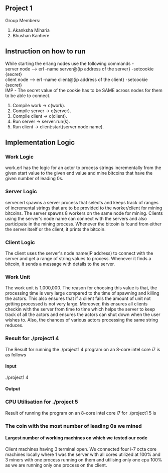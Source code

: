 ## Project 1 
Group Members: <br/>
1. Akanksha Miharia <br/>
2. Bhushan Kanhere<br/>

## Instruction on how to run
While starting the erlang nodes use the following commands - <br/>
server node --> erl -name server@{ip address of the server} -setcookie {secret} <br/>
client node -->  erl -name client@{ip address of the client} -setcookie {secret} <br/>
IMP - The secret value of the cookie has to be SAME across nodes for them to be able to connect. <br/>
1. Compile work -> c(work). <br/>
2. Compile server -> c(server). <br/>
3. Compile client -> c(client). <br/>
4. Run server -> server:run(k). <br/>
5. Run client -> client:start(server node name). <br/>

## Implementation Logic
### Work Logic
work.erl has the logic for an actor to process strings incrementally from the given start value to the given end value and mine bitcoins that have the given number of leading 0s.
### Server Logic
server.erl spawns a server process that selects and keeps track of ranges of incremental strings that are to be provided to the worker/client for mining bitcoins. The server spawns 8 workers on the same node for mining. Clients using the server's node name can connect with the servers and also participate in the mining process. Whenever the bitcoin is found from either the server itself or the client, it prints the bitcoin.
### Client Logic
The client uses the server's node name(IP address) to connect with the server and get a range of string values to process. Whenever it finds a bitcoin, it sends a message with details to the server.

### Work Unit
The work unit is 1,000,000. The reason for choosing this value is that, the processing time is very large compared to the time of spawning and killing the actors.
This also ensures that if a client fails the amount of unit not getting processed is not very large. Moreover, this ensures all clients checkin with the server from time to time which helps the server to keep track of all the actors and ensures the actors can shut down when the user wishes to.
Also, the chances of various actors processing the same string reduces.

### Result for ./project1 4
The Result for running the ./project1 4 program on an 8-core intel core i7 is as follows
#### Input
./project1 4 <br/>
#### Output

### CPU Utilisation for ./project 5
Result of running the program on an 8-core intel core i7 for ./project1 5 is

### The coin with the most number of leading 0s we mined


#### Largest number of working machines on which we tested our code
Client machines having 3 terminal open. 
We connected four i-7 octa core machines locally where 1 was the server with all cores utilized at 100% and 3 miners with one process running on them and utilising only one cpu 100% as we are running only one process on the client.
